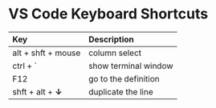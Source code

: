 # VS Code Keyboard Shortcuts

| Key | Description |
| :--- | :--- |
| alt + shft + mouse | column select |
| ctrl + \` | show terminal window |
| F12 | go to the definition |
| shft + alt +  **↓** | duplicate the line |



